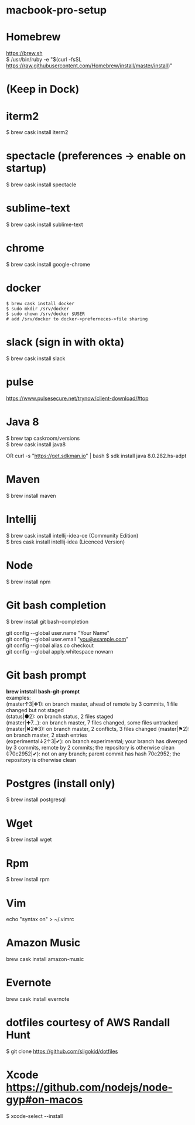 # macbook-pro-setup

# Homebrew
https://brew.sh  
$ /usr/bin/ruby -e "$(curl -fsSL https://raw.githubusercontent.com/Homebrew/install/master/install)"

# (Keep in Dock)
# iterm2
$ brew cask install iterm2

# spectacle (preferences -> enable on startup)
$ brew cask install spectacle

# sublime-text
$ brew cask install sublime-text

# chrome
$ brew cask install google-chrome

# docker
```
$ brew cask install docker
$ sudo mkdir /srv/docker  
$ sudo chown /srv/docker $USER
# add /srv/docker to docker->preferneces->file sharing
```

# slack (sign in with okta)
$ brew cask install slack

# pulse
https://www.pulsesecure.net/trynow/client-download/#top

# Java 8
$ brew tap caskroom/versions  
$ brew cask install java8

OR 
curl -s "https://get.sdkman.io" | bash
$ sdk install java 8.0.282.hs-adpt

# Maven
$ brew install maven

# Intellij
$ brew cask install intellij-idea-ce (Community Edition)  
$ bres cask install intellij-idea (Licenced Version)

# Node
$ brew install npm

# Git bash completion
$ brew install git bash-completion

git config --global user.name "Your Name"  
git config --global user.email "you@example.com"  
git config --global alias.co checkout  
git config --global apply.whitespace nowarn  

# Git bash prompt
__brew intstall bash-git-prompt__  
examples:  
(master↑3|✚1): on branch master, ahead of remote by 3 commits, 1 file changed but not staged  
(status|●2): on branch status, 2 files staged  
(master|✚7…): on branch master, 7 files changed, some files untracked  
(master|✖2✚3): on branch master, 2 conflicts, 3 files changed
(master|⚑2): on branch master, 2 stash entries  
(experimental↓2↑3|✔): on branch experimental; your branch has diverged by 3 commits, remote by 2 commits; the repository is otherwise clean  
(:70c2952|✔): not on any branch; parent commit has hash 70c2952; the repository is otherwise clean

# Postgres (install only)
$ brew install postgresql

# Wget
$ brew install wget

# Rpm
$ brew install rpm

# Vim
echo "syntax on" > ~/.vimrc

# Amazon Music
brew cask install amazon-music

# Evernote
brew cask install evernote

# 
# dotfiles courtesy of AWS Randall Hunt
$ git clone https://github.com/sligokid/dotfiles

# Xcode https://github.com/nodejs/node-gyp#on-macos
$ xcode-select --install
